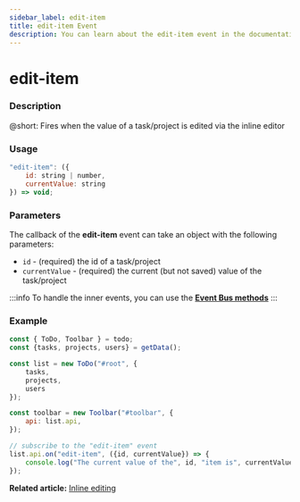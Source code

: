 ```yaml
---
sidebar_label: edit-item
title: edit-item Event
description: You can learn about the edit-item event in the documentation of the DHTMLX JavaScript To Do List library. Browse developer guides and API reference, try out code examples and live demos, and download a free 30-day evaluation version of DHTMLX To Do List.
---
```


# edit-item

### Description

@short: Fires when the value of a task/project is edited via the inline editor

### Usage

~~~js
"edit-item": ({
    id: string | number,
    currentValue: string
}) => void;
~~~

### Parameters

The callback of the **edit-item** event can take an object with the following parameters:

- `id` - (required) the id of a task/project
- `currentValue` - (required) the current (but not saved) value of the task/project

:::info
To handle the inner events, you can use the [**Event Bus methods**](category/event-bus-methods.md)
:::

### Example

~~~js {15-17}
const { ToDo, Toolbar } = todo;
const {tasks, projects, users} = getData();

const list = new ToDo("#root", {
	tasks,
    projects,
    users
});

const toolbar = new Toolbar("#toolbar", {
	api: list.api,
});

// subscribe to the "edit-item" event
list.api.on("edit-item", ({id, currentValue}) => {
    console.log("The current value of the", id, "item is", currentValue); 
});
~~~

**Related article:** [Inline editing](guides/inline_editing.md)